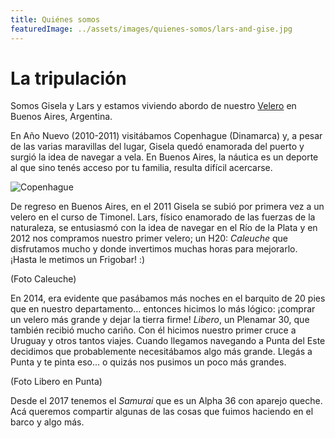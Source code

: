 ```yaml
---
title: Quiénes somos
featuredImage: ../assets/images/quienes-somos/lars-and-gise.jpg
---
```


# La tripulación

Somos Gisela y Lars y estamos viviendo abordo de nuestro
[Velero](./velero) en Buenos Aires, Argentina.

En Año Nuevo (2010-2011) visitábamos Copenhague (Dinamarca) y, a pesar
de las varias maravillas del lugar, Gisela quedó enamorada del puerto
y surgió la idea de navegar a vela. En Buenos Aires, la náutica es un
deporte al que sino tenés acceso por tu familia, resulta difícil
acercarse.

![Copenhague](../assets/images/quienes-somos/copenhague.jpg "Gisela
mirando veleros en el hielo")

De regreso en Buenos Aires, en el 2011 Gisela se subió por primera vez
a un velero en el curso de Timonel. Lars, físico enamorado de las
fuerzas de la naturaleza, se entusiasmó con la idea de navegar en el
Río de la Plata y en 2012 nos compramos nuestro primer velero; un H20:
_Caleuche_ que disfrutamos mucho y donde invertimos muchas horas para
mejorarlo. ¡Hasta le metimos un Frigobar! :)

(Foto Caleuche)

En 2014, era evidente que pasábamos más noches en el barquito de 20
pies que en nuestro departamento… entonces hicimos lo más lógico:
¡comprar un velero más grande y dejar la tierra firme! _Libero_, un
Plenamar 30, que también recibió mucho cariño. Con él hicimos nuestro
primer cruce a Uruguay y otros tantos viajes. Cuando llegamos
navegando a Punta del Este decidimos que probablemente necesitábamos
algo más grande. Llegás a Punta y te pinta eso... o quizás nos pusimos
un poco más grandes.

(Foto Libero en Punta)

Desde el 2017 tenemos el _Samurai_ que es un Alpha 36 con aparejo
queche. Acá queremos compartir algunas de las cosas que fuimos
haciendo en el barco y algo más.
